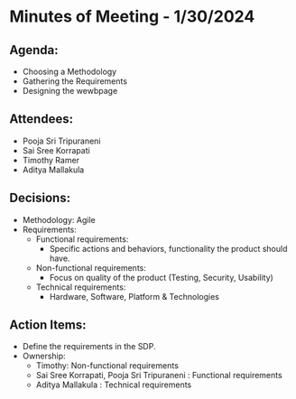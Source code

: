 # Minutes of Meeting - 1/30/2024

## Agenda:
- Choosing a Methodology
- Gathering the Requirements
- Designing the wewbpage

## Attendees:
- Pooja Sri Tripuraneni
- Sai Sree Korrapati
- Timothy Ramer
- Aditya Mallakula

## Decisions:
- Methodology: Agile
- Requirements:
  - Functional requirements:
    - Specific actions and behaviors, functionality the product should have.
  - Non-functional requirements:
    - Focus on quality of the product (Testing, Security, Usability)
  - Technical requirements:
    - Hardware, Software, Platform & Technologies

## Action Items:
- Define the requirements in the SDP.
- Ownership:
  - Timothy: Non-functional requirements
  - Sai Sree Korrapati, Pooja Sri Tripuraneni : Functional requirements
  - Aditya Mallakula : Technical requirements

